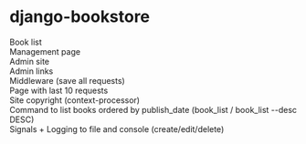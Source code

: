 # django-bookstore
Book list<br/>
Management page<br/>
Admin site<br/>
Admin links<br/>
Middleware (save all requests)<br/>
Page with last 10 requests<br/>
Site copyright (context-processor)<br/>
Command to list books ordered by publish_date (book_list / book_list --desc DESC)<br/>
Signals + Logging to file and console (create/edit/delete)<br/>
